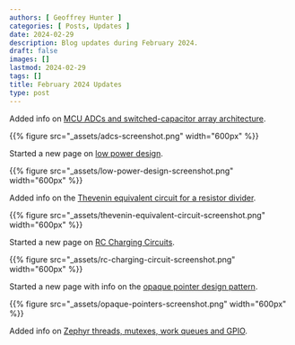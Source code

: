 ```yaml
---
authors: [ Geoffrey Hunter ]
categories: [ Posts, Updates ]
date: 2024-02-29
description: Blog updates during February 2024.
draft: false
images: []
lastmod: 2024-02-29
tags: []
title: February 2024 Updates
type: post
---
```


Added info on [MCU ADCs and switched-capacitor array architecture](/electronics/components/analogue-to-digital-converters-adcs/).

{{% figure src="_assets/adcs-screenshot.png" width="600px" %}}

Started a new page on [low power design](/electronics/low-power-design/).

{{% figure src="_assets/low-power-design-screenshot.png" width="600px" %}}

Added info on the [Thevenin equivalent circuit for a resistor divider](/electronics/components/resistors/#thevenin-equivalent-circuit).

{{% figure src="_assets/thevenin-equivalent-circuit-screenshot.png" width="600px" %}}

Started a new page on [RC Charging Circuits](/electronics/circuit-design/rc-charging-circuits/).

{{% figure src="_assets/rc-charging-circuit-screenshot.png" width="600px" %}}

Started a new page with info on the [opaque pointer design pattern](/programming/design-patterns/opaque-pointers/).

{{% figure src="_assets/opaque-pointers-screenshot.png" width="600px" %}}

Added info on [Zephyr threads, mutexes, work queues and GPIO](/programming/operating-systems/zephyr/).
